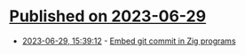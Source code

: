 # [Published on 2023-06-29](index.md)

* [2023-06-29, 15:39:12](https://lobste.rs/s/fikaij/embed_git_commit_zig_programs) - [Embed git commit in Zig programs](https://en.liujiacai.net/2023/06/29/embed-git-commit-in-zig/)
